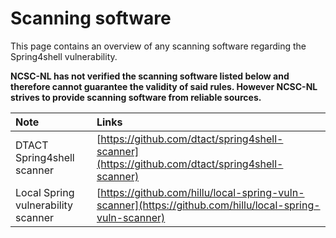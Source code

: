 # Scanning software
This page contains an overview of any scanning software regarding the Spring4shell vulnerability.

**NCSC-NL has not verified the scanning software listed below and therefore cannot guarantee the validity of said rules. However NCSC-NL strives to provide scanning software from reliable sources.**

| Note     | Links |
|:----------------|:----------------|
|DTACT Spring4shell scanner|[https://github.com/dtact/spring4shell-scanner](https://github.com/dtact/spring4shell-scanner)|
|Local Spring vulnerability scanner|[https://github.com/hillu/local-spring-vuln-scanner](https://github.com/hillu/local-spring-vuln-scanner)|
